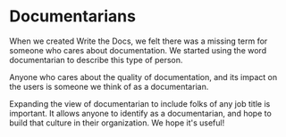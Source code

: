 Documentarians
==============

When we created Write the Docs,
we felt there was a missing term for someone who cares about documentation.
We started using the word documentarian to describe this type of person.

Anyone who cares about the quality of documentation,
and its impact on the users is someone we think of as a documentarian.

Expanding the view of documentarian to include folks of any job title is important.
It allows anyone to identify as a documentarian,
and hope to build that culture in their organization.
We hope it's useful!
